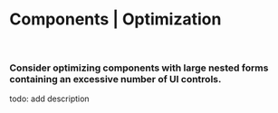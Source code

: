 # Components | Optimization
<br>


### Consider optimizing components with large nested forms containing an excessive number of UI controls.

todo: add description

<br>


